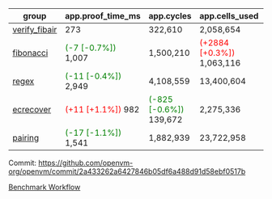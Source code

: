 | group | app.proof_time_ms | app.cycles | app.cells_used | leaf.proof_time_ms | leaf.cycles | leaf.cells_used |
| -- | -- | -- | -- | -- | -- | -- |
| [verify_fibair](https://github.com/openvm-org/openvm/blob/benchmark-results/benchmarks-pr/2130/verify_fibair-2a433262a6427846b05df6a488d91d58ebf0517b.md) | 273 |  322,610 |  2,058,654 |- | - | - |
| [fibonacci](https://github.com/openvm-org/openvm/blob/benchmark-results/benchmarks-pr/2130/fibonacci-2a433262a6427846b05df6a488d91d58ebf0517b.md) |<span style='color: green'>(-7 [-0.7%])</span> 1,007 |  1,500,210 | <span style='color: red'>(+2884 [+0.3%])</span> 1,063,116 |- | - | - |
| [regex](https://github.com/openvm-org/openvm/blob/benchmark-results/benchmarks-pr/2130/regex-2a433262a6427846b05df6a488d91d58ebf0517b.md) |<span style='color: green'>(-11 [-0.4%])</span> 2,949 |  4,108,559 |  13,400,604 |- | - | - |
| [ecrecover](https://github.com/openvm-org/openvm/blob/benchmark-results/benchmarks-pr/2130/ecrecover-2a433262a6427846b05df6a488d91d58ebf0517b.md) |<span style='color: red'>(+11 [+1.1%])</span> 982 | <span style='color: green'>(-825 [-0.6%])</span> 139,672 |  2,275,336 |- | - | - |
| [pairing](https://github.com/openvm-org/openvm/blob/benchmark-results/benchmarks-pr/2130/pairing-2a433262a6427846b05df6a488d91d58ebf0517b.md) |<span style='color: green'>(-17 [-1.1%])</span> 1,541 |  1,882,939 |  23,722,958 |- | - | - |


Commit: https://github.com/openvm-org/openvm/commit/2a433262a6427846b05df6a488d91d58ebf0517b

[Benchmark Workflow](https://github.com/openvm-org/openvm/actions/runs/17649556415)
